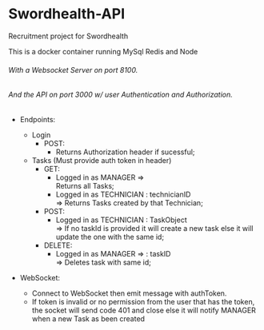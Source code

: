 # Swordhealth-API


Recruitment project for Swordhealth

This is a docker container running MySql Redis and Node

<h6> With a Websocket Server on port 8100. </h6>
<h6> And the API on port 3000 w/ user Authentication and Authorization.</h6>

* Endpoints:
  * Login
    - POST:
      * Returns Authorization header if sucessful;
  * Tasks (Must provide auth token in header)
    - GET: 
       - Logged in as MANAGER => <br> Returns all Tasks;
       - Logged in as TECHNICIAN : technicianID <br> => Returns Tasks created by that Technician;
    - POST:
       - Logged in as TECHNICIAN : TaskObject <br> => If no taskId is provided it will create a new task else it will update the one with the same id;
    - DELETE:
       - Logged in as MANAGER => : taskID <br> => Deletes task with same id;

* WebSocket:
   - Connect to WebSocket then emit message with authToken.
   - If token is invalid or no permission from the user that has the token, the socket will send code 401 and close else it will notify MANAGER when a new Task as been created
